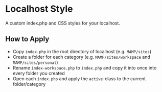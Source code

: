 # Localhost Style

A custom index.php and CSS styles for your localhost.

## How to Apply

* Copy `index.php` in the root directory of localhost (e.g. `MAMP/sites`)
* Create a folder for each category (e.g. `MAMP/sites/workspace` and `MAMP/sites/personal`)
* Rename `index-workspace.php` to `index.php` and copy it into once into every folder you created
* Open each `index.php` and apply the `active`-class to the current folder/category
